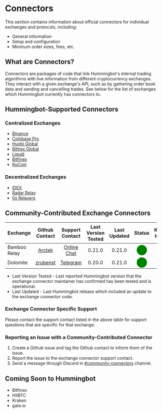 # Connectors

This section contains information about official connectors for individual exchanges and protocols, including:

* General information
* Setup and configuration
* Minimum order sizes, fees, etc.

## What are Connectors?

Connectors are packages of code that link Hummingbot's internal trading algorithms with live information from different cryptocurrency exchanges. They interact with a given exchange's API, such as by gathering order book data and sending and cancelling trades. See below for the list of exchanges which Hummingbot currently has connectors to.

## Hummingbot-Supported Connectors

### Centralized Exchanges

* [Binance](/connectors/binance)
* [Coinbase Pro](/connectors/coinbase)
* [Huobi Global](/connectors/huobi)
* [Bittrex Global](/connectors/bittrex)
* [Liquid](/connectors/liquid)
* [Bitfinex](/connectors/bitfinex)
* [KuCoin](/connectors/kucoin)

### Decentralized Exchanges

* [IDEX](/connectors/IDEX)
* [Radar Relay](/connectors/radar-relay)
* [0x Relayers](/connectors/0x)

## Community-Contributed Exchange Connectors

| Exchange | Github Contact | Support Contact | Last Version Tested | Last Updated | Status | Known Issues |
| --- |:---:|:---:|:---:|:---:|:---:|:---:|
| Bamboo Relay | [Arctek](https://github.com/Arctek) | [Online Chat](https://bamboorelay.com/) | 0.21.0 | 0.21.0 | <span style="color:green; font-size:25px">⬤</span> |  |
| Dolomite | [zrubenst](https://github.com/zrubenst) | [Telegram](https://t.me/dolomite_official) | 0.20.0 | 0.21.0 | <span style="color:green; font-size:25px"> ⬤</span> |  |

* Last Version Tested - Last reported Hummingbot version that the exchange connector maintainer has confirmed has been tested and is operational.
* Last Updated - Last Hummingbot release which included an update to the exchange connector code.

### Exchange Connector Specific Support

Please contact the support contact listed in the above table for support questions that are specific for that exchange.

### Reporting an Issue with a Community-Contributed Connector

1. Create a Github issue and tag the Github contact to inform them of the issue.
1. Report the issue to the exchange connector support contact.
1. Send a message through Discord in [#community-connectors](https://discordapp.com/channels/530578568154054663/642099307922718730) channel.


## Coming Soon to Hummingbot

* Bitfinex
* HitBTC
* Kraken
* gate.io
